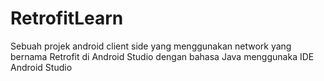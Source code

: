 # RetrofitLearn
Sebuah projek android client side yang menggunakan network yang bernama Retrofit di Android Studio dengan bahasa Java menggunaka IDE Android Studio
